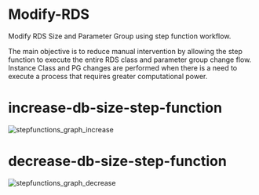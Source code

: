 # Modify-RDS
Modify RDS Size and Parameter Group using step function workflow.

The main objective is to reduce manual intervention by allowing the step function to execute the entire RDS class and parameter group change flow. Instance Class and PG changes are performed when there is a need to execute a process that requires greater computational power.

# increase-db-size-step-function

![stepfunctions_graph_increase](https://github.com/user-attachments/assets/16e5c86e-5075-472c-9096-04e7eb6f4232)

# decrease-db-size-step-function

![stepfunctions_graph_decrease](https://github.com/user-attachments/assets/990b3386-a22a-41d1-bb82-158b03d586cd)
